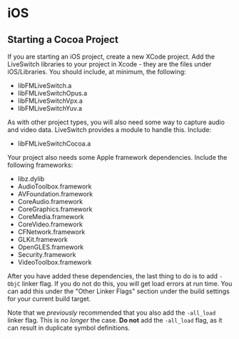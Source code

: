 # iOS
## Starting a Cocoa Project

If you are starting an iOS project, create a new XCode project. Add the LiveSwitch libraries to your project in Xcode - they are the files under iOS/Libraries. You should include, at minimum, the following:

-   libFMLiveSwitch.a
-   libFMLiveSwitchOpus.a
-   libFMLiveSwitchVpx.a
-   libFMLiveSwitchYuv.a

As with other project types, you will also need some way to capture audio and video data. LiveSwitch provides a module to handle this. Include:

-   libFMLiveSwitchCocoa.a

Your project also needs some Apple framework dependencies. Include the following frameworks:

-   libz.dylib
-   AudioToolbox.framework
-   AVFoundation.framework
-   CoreAudio.framework
-   CoreGraphics.framework
-   CoreMedia.framework
-   CoreVideo.framework
-   CFNetwork.framework
-   GLKit.framework
-   OpenGLES.framework
-   Security.framework
-   VideoToolbox.framework

After you have added these dependencies, the last thing to do is to add `-ObjC` linker flag. If you do not do this, you will get load errors at run time. You can add this under the "Other Linker Flags" section under the build settings for your current build target.

Note that we _previously_ recommended that you also add the `-all_load` linker flag. This is _no longer_ the case. **Do not** add the `-all_load` flag, as it can result in duplicate symbol definitions.
